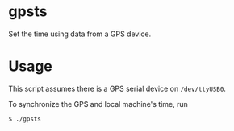 gpsts
=====

Set the time using data from a GPS device.

Usage
=====

This script assumes there is a GPS serial device on `/dev/ttyUSB0`.

To synchronize the GPS and local machine's time, run

    $ ./gpsts
